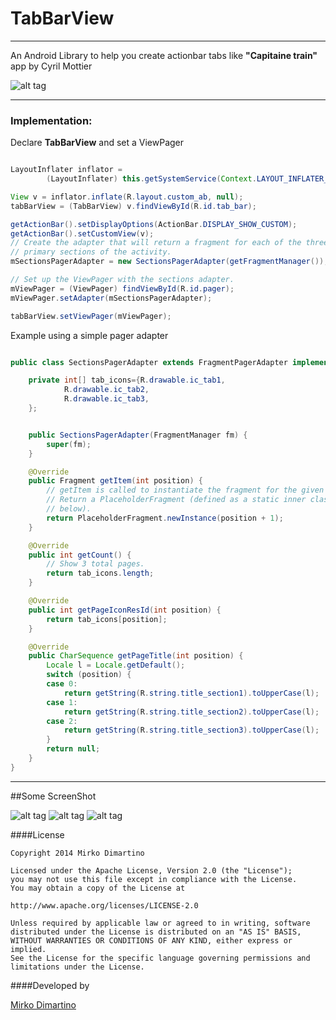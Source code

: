 # __TabBarView__

---

An Android Library to help you create actionbar tabs like __"Capitaine train"__ app by Cyril Mottier

![alt tag](https://raw.github.com/Mirkoddd/TabBarView/master/extras/icon.png)

---

### Implementation:

Declare __TabBarView__ and set a ViewPager

```java

LayoutInflater inflator =
		(LayoutInflater) this.getSystemService(Context.LAYOUT_INFLATER_SERVICE);

View v = inflator.inflate(R.layout.custom_ab, null);
tabBarView = (TabBarView) v.findViewById(R.id.tab_bar);

getActionBar().setDisplayOptions(ActionBar.DISPLAY_SHOW_CUSTOM);
getActionBar().setCustomView(v);
// Create the adapter that will return a fragment for each of the three
// primary sections of the activity.
mSectionsPagerAdapter = new SectionsPagerAdapter(getFragmentManager());

// Set up the ViewPager with the sections adapter.
mViewPager = (ViewPager) findViewById(R.id.pager);
mViewPager.setAdapter(mSectionsPagerAdapter);

tabBarView.setViewPager(mViewPager);


```

Example using a simple pager adapter

```java

public class SectionsPagerAdapter extends FragmentPagerAdapter implements IconTabProvider{

	private int[] tab_icons={R.drawable.ic_tab1,
			R.drawable.ic_tab2,
			R.drawable.ic_tab3,
	};


	public SectionsPagerAdapter(FragmentManager fm) {
		super(fm);
	}

	@Override
	public Fragment getItem(int position) {
		// getItem is called to instantiate the fragment for the given page.
		// Return a PlaceholderFragment (defined as a static inner class
		// below).
		return PlaceholderFragment.newInstance(position + 1);
	}

	@Override
	public int getCount() {
		// Show 3 total pages.
		return tab_icons.length;
	}

	@Override
	public int getPageIconResId(int position) {
		return tab_icons[position];
	}

	@Override
	public CharSequence getPageTitle(int position) {
		Locale l = Locale.getDefault();
		switch (position) {
		case 0:
			return getString(R.string.title_section1).toUpperCase(l);
		case 1:
			return getString(R.string.title_section2).toUpperCase(l);
		case 2:
			return getString(R.string.title_section3).toUpperCase(l);
		}
		return null;
	}
}

```
---

##Some ScreenShot

![alt tag](https://raw.github.com/Mirkoddd/TabBarView/master/extras/i1.png)
![alt tag](https://raw.github.com/Mirkoddd/TabBarView/master/extras/i2.png)
![alt tag](https://raw.github.com/Mirkoddd/TabBarView/master/extras/i3.png)


####License

```
Copyright 2014 Mirko Dimartino

Licensed under the Apache License, Version 2.0 (the "License");
you may not use this file except in compliance with the License.
You may obtain a copy of the License at

http://www.apache.org/licenses/LICENSE-2.0

Unless required by applicable law or agreed to in writing, software
distributed under the License is distributed on an "AS IS" BASIS,
WITHOUT WARRANTIES OR CONDITIONS OF ANY KIND, either express or implied.
See the License for the specific language governing permissions and
limitations under the License.
```
 	
####Developed by

[Mirko Dimartino](https://www.google.com/+MirkoDimartino_Mirkoddd)
